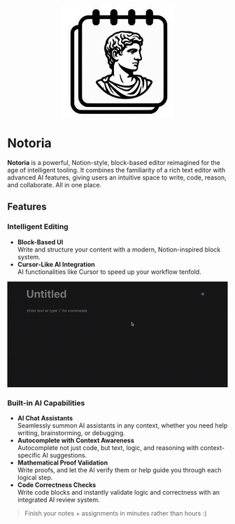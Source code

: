 <p align="center">
  <img src="imgs/notoria.svg" width="256" height="256" alt="Notoria Icon" />
</p>

# Notoria

**Notoria** is a powerful, Notion-style, block-based editor reimagined for the age of intelligent tooling. It combines the familiarity of a rich text editor with advanced AI features, giving users an intuitive space to write, code, reason, and collaborate. All in one place.

## Features

### Intelligent Editing

- **Block-Based UI**  
  Write and structure your content with a modern, Notion-inspired block system.
- **Cursor-Like AI Integration**  
  AI functionalities like Cursor to speed up your workflow tenfold.

<p align="center">
  <img src="imgs/editor/demo.gif" alt="Notoria Editor" />
</p>

### Built-in AI Capabilities

- **AI Chat Assistants**  
  Seamlessly summon AI assistants in any context, whether you need help writing, brainstorming, or debugging.
- **Autocomplete with Context Awareness**  
  Autocomplete not just code, but text, logic, and reasoning with context-specific AI suggestions.
- **Mathematical Proof Validation**  
  Write proofs, and let the AI verify them or help guide you through each logical step.
- **Code Correctness Checks**  
  Write code blocks and instantly validate logic and correctness with an integrated AI review system.

> Finish your notes + assignments in minutes rather than hours :)
